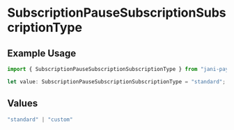 # SubscriptionPauseSubscriptionSubscriptionType

## Example Usage

```typescript
import { SubscriptionPauseSubscriptionSubscriptionType } from "jani-payments/models/operations";

let value: SubscriptionPauseSubscriptionSubscriptionType = "standard";
```

## Values

```typescript
"standard" | "custom"
```